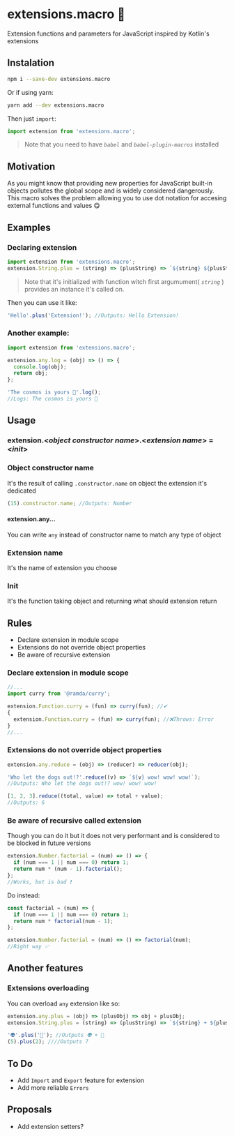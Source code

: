 # extensions.macro 🌌

Extension functions and parameters for JavaScript inspired by Kotlin's extensions

## Instalation

```sh
npm i --save-dev extensions.macro
```

Or if using yarn:

```sh
yarn add --dev extensions.macro
```

Then just `import`:

```js
import extension from 'extensions.macro';
```

> Note that you need to have _`babel`_ and _`babel-plugin-macros`_ installed

## Motivation

As you might know that providing new properties for JavaScript built-in objects pollutes the global scope and is widely considered dangerously. This macro solves the problem allowing you to use dot notation for accesing external functions and values 😋

## Examples

### Declaring extension

```js
import extension from 'extensions.macro';
extension.String.plus = (string) => (plusString) => `${string} ${plusString}`;
```

> Note that it's initialized with function witch first argumument( _`string`_ ) provides an instance it's called on.

Then you can use it like:

```js
'Hello'.plus('Extension!'); //Outputs: Hello Extension!
```

### Another example:

```js
import extension from 'extensions.macro';

extension.any.log = (obj) => () => {
  console.log(obj);
  return obj;
};

'The cosmos is yours 🌌'.log();
//Logs: The cosmos is yours 🌌
```

## Usage

### extension.<**_object constructor name_**>.<**_extension name_**> = <**_init_**>

### Object constructor name

It's the result of calling `.constructor.name` on object the extension it's dedicated

```js
(15).constructor.name; //Outputs: Number
```

#### extension.any...

You can write `any` instead of constructor name to match any type of object

### Extension name

It's the name of extension you choose

### Init

It's the function taking object and returning what should extension return

## Rules

- Declare extension in module scope
- Extensions do not override object properties
- Be aware of recursive extension

### Declare extension in module scope

```js
//...
import curry from '@ramda/curry';

extension.Function.curry = (fun) => curry(fun); //✔
{
  extension.Function.curry = (fun) => curry(fun); //❌Throws: Error
}
//...
```

### Extensions do not override object properties

```js
extension.any.reduce = (obj) => (reducer) => reducer(obj);

'Who let the dogs out!?'.reduce((v) => `${v} wow! wow! wow!`);
//Outputs: Who let the dogs out!? wow! wow! wow!

[1, 2, 3].reduce((total, value) => total + value);
//Outputs: 6
```

### Be aware of recursive called extension

Though you can do it but it does not very performant and is considered to be blocked in future versions

```js
extension.Number.factorial = (num) => () => {
  if (num === 1 || num === 0) return 1;
  return num * (num - 1).factorial();
};
//Works, but is bad ❗
```

Do instead:

```js
const factorial = (num) => {
  if (num === 1 || num === 0) return 1;
  return num * factorial(num - 1);
};

extension.Number.factorial = (num) => () => factorial(num);
//Right way ✅
```

## Another features

### Extensions overloading

You can overload `any` extension like so:

```js
extension.any.plus = (obj) => (plusObj) => obj + plusObj;
extension.String.plus = (string) => (plusString) => `${string} + ${plusString}`;

'👽'.plus('💩'); //Outputs 👽 + 💩
(5).plus(2); ////Outputs 7
```

## To Do

- Add `Import` and `Export` feature for extension
- Add more reliable `Errors`

## Proposals

- Add extension setters?
